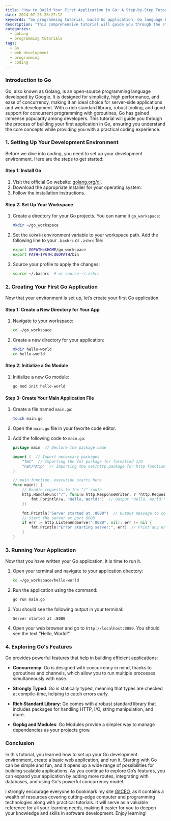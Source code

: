 ```yaml
---
title: "How to Build Your First Application in Go: A Step-by-Step Tutorial"
date: 2024-07-25 20:27:12
keywords: "Go programming tutorial, build Go application, Go language basics, Go web applications, Go development guide"
description: "This comprehensive tutorial will guide you through the steps required to build your first application in Go. We will explore the fundamentals of the Go programming language, setting up your development environment, and creating a simple web application step by step. By the end of this tutorial, you will have a clear understanding of how to use Go for real-world applications, along with practical coding examples and best practices."
categories:
  - goLang
  - programming tutorials
tags:
  - Go
  - web development
  - programming
  - coding
---
```


### Introduction to Go

Go, also known as Golang, is an open-source programming language developed by Google. It is designed for simplicity, high performance, and ease of concurrency, making it an ideal choice for server-side applications and web development. With a rich standard library, robust tooling, and good support for concurrent programming with goroutines, Go has gained immense popularity among developers. This tutorial will guide you through the process of building your first application in Go, ensuring you understand the core concepts while providing you with a practical coding experience.

<!-- more -->

### 1. Setting Up Your Development Environment

Before we dive into coding, you need to set up your development environment. Here are the steps to get started:

#### Step 1: Install Go

1. Visit the official Go website: [golang.org/dl](https://golang.org/dl).
2. Download the appropriate installer for your operating system.
3. Follow the installation instructions.

#### Step 2: Set Up Your Workspace

1. Create a directory for your Go projects. You can name it `go_workspace`:

   ```bash
   mkdir ~/go_workspace
   ```

2. Set the `GOPATH` environment variable to your workspace path. Add the following line to your `.bashrc` or `.zshrc` file:

   ```bash
   export GOPATH=$HOME/go_workspace
   export PATH=$PATH:$GOPATH/bin
   ```

3. Source your profile to apply the changes:

   ```bash
   source ~/.bashrc  # or source ~/.zshrc
   ```

### 2. Creating Your First Go Application

Now that your environment is set up, let’s create your first Go application.

#### Step 1: Create a New Directory for Your App

1. Navigate to your workspace:

   ```bash
   cd ~/go_workspace
   ```

2. Create a new directory for your application:

   ```bash
   mkdir hello-world
   cd hello-world
   ```

#### Step 2: Initialize a Go Module

1. Initialize a new Go module:

   ```bash
   go mod init hello-world
   ```

#### Step 3: Create Your Main Application File

1. Create a file named `main.go`:

   ```bash
   touch main.go
   ```

2. Open the `main.go` file in your favorite code editor.

3. Add the following code to `main.go`:

   ```go
   package main  // Declare the package name

   import (  // Import necessary packages
       "fmt"  // Importing the fmt package for formatted I/O
       "net/http"  // Importing the net/http package for http functionalities
   )

   // main function, execution starts here
   func main() {
       // Handle requests to the "/" route
       http.HandleFunc("/", func(w http.ResponseWriter, r *http.Request) {
           fmt.Fprintln(w, "Hello, World!")  // Output "Hello, World!" to the response
       })

       fmt.Println("Server started at :8080")  // Output message to console
       // Start the server at port 8080
       if err := http.ListenAndServe(":8080", nil); err != nil {
           fmt.Println("Error starting server:", err)  // Print any error encountered
       }
   }
   ```

### 3. Running Your Application

Now that you have written your Go application, it is time to run it.

1. Open your terminal and navigate to your application directory:

   ```bash
   cd ~/go_workspace/hello-world
   ```

2. Run the application using the command:

   ```bash
   go run main.go
   ```

3. You should see the following output in your terminal:

   ```
   Server started at :8080
   ```

4. Open your web browser and go to `http://localhost:8080`. You should see the text "Hello, World!"

### 4. Exploring Go's Features

Go provides powerful features that help in building efficient applications:

- **Concurrency**: Go is designed with concurrency in mind, thanks to goroutines and channels, which allow you to run multiple processes simultaneously with ease.
  
- **Strongly Typed**: Go is statically typed, meaning that types are checked at compile-time, helping to catch errors early.

- **Rich Standard Library**: Go comes with a robust standard library that includes packages for handling HTTP, I/O, string manipulation, and more.

- **Gopkg and Modules**: Go Modules provide a simpler way to manage dependencies as your projects grow.

### Conclusion

In this tutorial, you learned how to set up your Go development environment, create a basic web application, and run it. Starting with Go can be simple and fun, and it opens up a wide range of possibilities for building scalable applications. As you continue to explore Go’s features, you can expand your application by adding more routes, integrating with databases, and using Go's powerful concurrency model.

I strongly encourage everyone to bookmark my site [GitCEO](https://gitceo.com), as it contains a wealth of resources covering cutting-edge computer and programming technologies along with practical tutorials. It will serve as a valuable reference for all your learning needs, making it easier for you to deepen your knowledge and skills in software development. Enjoy learning!